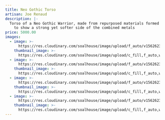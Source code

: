 ```yaml
---
title: Neo Gothic Torso
artisan: Joe Renaud
description: |-
  Torso of a Neo Gothic Warrior, made from repurposed materials formed together
    to show a strong yet softer side of the combined metals
price: 5000.00
images:
  - image: >-
      https://res.cloudinary.com/soalhouse/image/upload/f_auto/v1562623205/Gallery/ngt1_dkqrmt.jpg
    thumbnail_image: >-
      https://res.cloudinary.com/soalhouse/image/upload/c_fill,f_auto,w_150/v1562623205/Gallery/ngt1_dkqrmt.jpg
  - image: >-
      https://res.cloudinary.com/soalhouse/image/upload/f_auto/v1562623205/Gallery/ngt2_ud3qsn.jpg
    thumbnail_image: >-
      https://res.cloudinary.com/soalhouse/image/upload/c_fill,f_auto,w_150/v1562623205/Gallery/ngt2_ud3qsn.jpg
  - image: >-
      https://res.cloudinary.com/soalhouse/image/upload/f_auto/v1562623204/Gallery/ngt3_zdncyv.jpg
    thumbnail_image: >-
      https://res.cloudinary.com/soalhouse/image/upload/c_fill,f_auto,w_150/v1562623204/Gallery/ngt3_zdncyv.jpg
  - image: >-
      https://res.cloudinary.com/soalhouse/image/upload/f_auto/v1562623201/Gallery/ngt4_qrtfqf.jpg
    thumbnail_image: >-
      https://res.cloudinary.com/soalhouse/image/upload/c_fill,f_auto,w_150/v1562623201/Gallery/ngt4_qrtfqf.jpg
---
```


